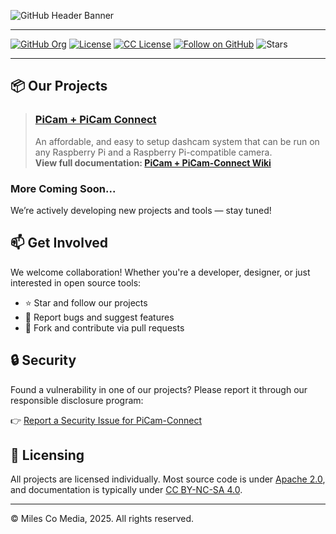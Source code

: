 
![GitHub Header Banner](https://github.com/PiCam-Connect/.github/blob/72ef8e13ddc612987569f995af7a56e9345712eb/Wiki-3.png)
___
[![GitHub Org](https://img.shields.io/badge/GitHub-Miles%20Co%20Media-181717?logo=github)](https://github.com/Tys0nat0r01)
[![License](https://img.shields.io/badge/License-Apache%202.0-blue.svg)](https://www.apache.org/licenses/LICENSE-2.0)
[![CC License](https://img.shields.io/badge/Docs%20License-CC%20BY--NC--SA%204.0-lightgrey.svg)](https://creativecommons.org/licenses/by-nc-sa/4.0/)
[![Follow on GitHub](https://img.shields.io/github/followers/Tys0nat0r01?label=Follow&style=social)](https://github.com/Tys0nat0r01)
![Stars](https://img.shields.io/github/stars/Tys0nat0r01/PiCam-Connect?style=social)


___

## 📦 Our Projects

> ### [PiCam + PiCam Connect](https://github.com/Tys0nat0r01/PiCam-Connect)
> An affordable, and easy to setup dashcam system that can be run on any Raspberry Pi and a Raspberry Pi-compatible camera.            
> **View full documentation: [PiCam + PiCam-Connect Wiki](https://github.com/Tys0nat0r01/PiCam-Connect/wiki)**


### More Coming Soon...
We’re actively developing new projects and tools — stay tuned!

## 📫 Get Involved

We welcome collaboration! Whether you're a developer, designer, or just interested in open source tools:

- ⭐ Star and follow our projects
- 🐛 Report bugs and suggest features
- 📂 Fork and contribute via pull requests

## 🔒 Security

Found a vulnerability in one of our projects? Please report it through our responsible disclosure program:

👉 [Report a Security Issue for PiCam-Connect](https://github.com/Tys0nat0r01/PiCam-Connect/security/advisories/new)

## 📜 Licensing

All projects are licensed individually. Most source code is under [Apache 2.0](https://www.apache.org/licenses/LICENSE-2.0), and documentation is typically under [CC BY-NC-SA 4.0](https://creativecommons.org/licenses/by-nc-sa/4.0/).

---

© Miles Co Media, 2025. All rights reserved.
